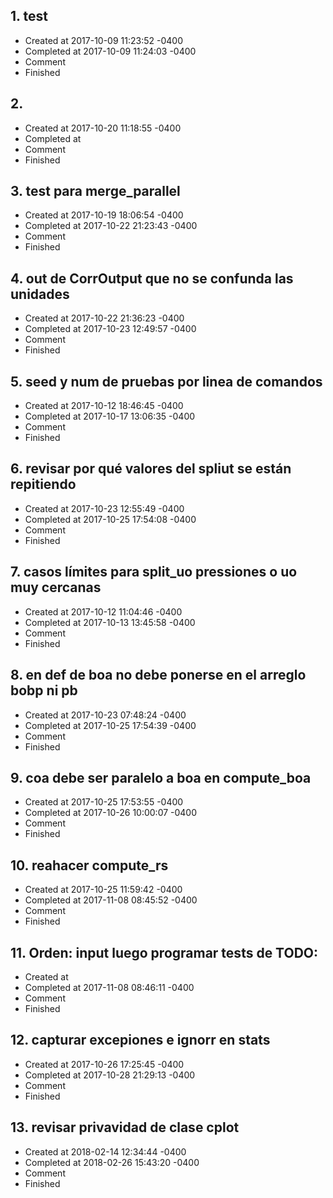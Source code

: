 ## 1. test
- Created at   2017-10-09 11:23:52 -0400
- Completed at 2017-10-09 11:24:03 -0400
- Comment      
- Finished     

## 2. 
- Created at   2017-10-20 11:18:55 -0400
- Completed at 
- Comment      
- Finished     

## 3. test para merge_parallel
- Created at   2017-10-19 18:06:54 -0400
- Completed at 2017-10-22 21:23:43 -0400
- Comment      
- Finished     

## 4. out de CorrOutput que no se confunda las unidades
- Created at   2017-10-22 21:36:23 -0400
- Completed at 2017-10-23 12:49:57 -0400
- Comment      
- Finished     

## 5. seed y num de pruebas por linea de comandos
- Created at   2017-10-12 18:46:45 -0400
- Completed at 2017-10-17 13:06:35 -0400
- Comment      
- Finished     

## 6. revisar por qué valores del spliut se están repitiendo
- Created at   2017-10-23 12:55:49 -0400
- Completed at 2017-10-25 17:54:08 -0400
- Comment      
- Finished     

## 7. casos límites para split_uo pressiones o uo muy cercanas
- Created at   2017-10-12 11:04:46 -0400
- Completed at 2017-10-13 13:45:58 -0400
- Comment      
- Finished     

## 8. en def de boa no debe ponerse en el arreglo bobp ni pb
- Created at   2017-10-23 07:48:24 -0400
- Completed at 2017-10-25 17:54:39 -0400
- Comment      
- Finished     

## 9. coa debe ser paralelo a boa en compute_boa
- Created at   2017-10-25 17:53:55 -0400
- Completed at 2017-10-26 10:00:07 -0400
- Comment      
- Finished     

## 10. reahacer compute_rs
- Created at   2017-10-25 11:59:42 -0400
- Completed at 2017-11-08 08:45:52 -0400
- Comment      
- Finished     

## 11. Orden: input luego programar tests de TODO: 
- Created at   
- Completed at 2017-11-08 08:46:11 -0400
- Comment      
- Finished     

## 12. capturar excepiones e ignorr en stats
- Created at   2017-10-26 17:25:45 -0400
- Completed at 2017-10-28 21:29:13 -0400
- Comment      
- Finished     

## 13. revisar privavidad de clase cplot
- Created at   2018-02-14 12:34:44 -0400
- Completed at 2018-02-26 15:43:20 -0400
- Comment      
- Finished     

